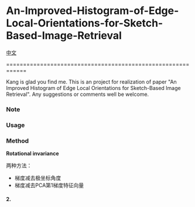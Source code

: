 # An-Improved-Histogram-of-Edge-Local-Orientations-for-Sketch-Based-Image-Retrieval

[中文](https://github.com/KangCai/An-Improved-Histogram-of-Edge-Local-Orientations-for-Sketch-Based-Image-Retrieval/blob/master/README_zh_CN.md)

============================================================

Kang is glad you find me. This is an project for realization of paper "An Improved Histogram of Edge Local 
Orientations for Sketch-Based Image Retrieval". Any suggestions or comments well be welcome.

### Note


### Usage

### Method

**Rotational invariance**

两种方法：

* 梯度减去极坐标角度
* 梯度减去PCA第1梯度特征向量

#### 2.
